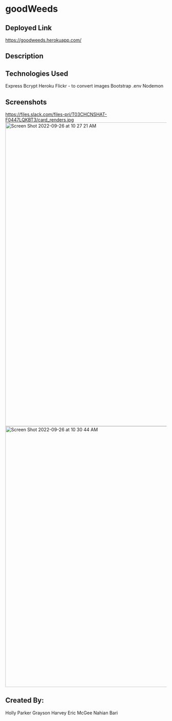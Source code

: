# goodWeeds

## Deployed Link
https://goodweeds.herokuapp.com/

## Description


## Technologies Used
Express
Bcrypt
Heroku
Flickr - to convert images
Bootstrap
.env
Nodemon

## Screenshots

https://files.slack.com/files-pri/T03CHCNSHAT-F0447LQKBT3/card_renders.jpg
<img width="949" alt="Screen Shot 2022-09-26 at 10 27 21 AM" src="https://user-images.githubusercontent.com/67671637/192317432-13ea50f8-9db2-4aae-aaf9-63f0f28b2f54.png">
<img width="815" alt="Screen Shot 2022-09-26 at 10 30 44 AM" src="https://user-images.githubusercontent.com/67671637/192318324-00540424-f6a4-4433-9f8d-27bdf2372b41.png">

## Created By:
Holly Parker
Grayson Harvey
Eric McGee
Nahian Bari
 
